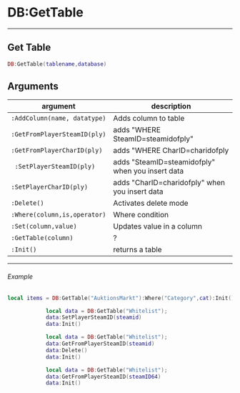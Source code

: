 # DB:GetTable

------------

## Get Table

```lua
DB:GetTable(tablename,database)
```


## Arguments

| argument                     | description                                      | 
|------------------------------|--------------------------------------------------|
| `:AddColumn(name, datatype)` | Adds column to table                             |
| `:GetFromPlayerSteamID(ply)` | adds "WHERE SteamID=steamidofply"                |
| `:GetFromPlayerCharID(ply)`  | adds "WHERE CharID=charidofply                   |
| ` :SetPlayerSteamID(ply)`    | adds "SteamID=steamidofply" when you insert data |
| `:SetPlayerCharID(ply)`      | adds "CharID=charidofply" when you insert data   |
| `:Delete()`                  | Activates delete mode                            |
| `:Where(column,is,operator)` | Where condition                                  |
| `:Set(column,value)`         | Updates value in a column                        |
| `:GetTable(column)`          | ?                                                |
| `:Init()`                    | returns a table                                  |


------------

###### Example
```lua
local items = DB:GetTable("AuktionsMarkt"):Where("Category",cat):Init()

            local data = DB:GetTable("Whitelist");
            data:SetPlayerSteamID(steamid)
            data:Init()

            local data = DB:GetTable("Whitelist");
            data:GetFromPlayerSteamID(steamid)
            data:Delete()
            data:Init()

            local data = DB:GetTable("Whitelist");
            data:GetFromPlayerSteamID(steamID64)
            data:Init()
```